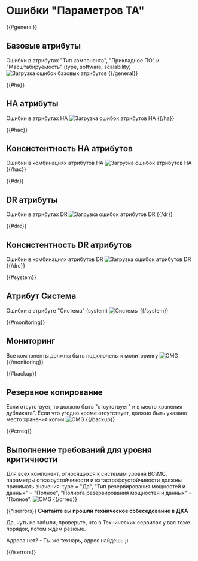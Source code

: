 # Ошибки "Параметров ТА"

{{#general}}
## Базовые атрибуты
Ошибки в атрибутах "Тип компонента", "Прикладное ПО" и "Масштабируемость" (type, software, scalability)
![Загрузка ошибок базовых атрибутов](@entity/kadzo.v2023.tech_params/validation.base_attrib?domain={{domain}})
{{/general}}

{{#ha}}
## HA атрибуты
Ошибки в атрибутах HA
![Загрузка ошибок атрибутов HA](@entity/kadzo.v2023.tech_params/validation.ha_attrib?domain={{domain}})
{{/ha}}

{{#hac}}
## Консистентность HA атрибутов
Ошибки в комбинациях атрибутов HA
![Загрузка ошибок атрибутов HA](@entity/kadzo.v2023.tech_params/validation.ha_consistency?domain={{domain}})
{{/hac}}

{{#dr}}
## DR атрибуты
Ошибки в атрибутах DR
![Загрузка ошибок атрибутов DR](@entity/kadzo.v2023.tech_params/validation.dr_attrib?domain={{domain}})
{{/dr}}

{{#drc}}
## Консистентность DR атрибутов
Ошибки в комбинациях атрибутов DR
![Загрузка ошибок атрибутов DR](@entity/kadzo.v2023.tech_params/validation.dr_consistency?domain={{domain}})
{{/drc}}

{{#system}}
## Атрибут Система
Ошибки в атрибутe "Система" (system)
![Системы](@entity/kadzo.v2023.tech_params/validation.system_attrib?domain={{domain}})
{{/system}}

{{#monitoring}}
## Мониторинг
Все компоненты должны быть подключены к мониторингу
![OMG](@entity/kadzo.v2023.tech_params/validation.monitoring_attrib?domain={{domain}})
{{/monitoring}}

{{#backup}}
## Резервное копирование
Если отсутствует, то должно быть "отсутствует" и в место хранения дубликата".
Если что угодно кроме отсутствует, должно быть указано место хранения копии
![OMG](@entity/kadzo.v2023.tech_params/validation.backup_attrib?domain={{domain}})
{{/backup}}

{{#crreq}}
## Выполнение требований для уровня критичности
Для всех компонент, относящихся к системам уровня BC\MC, параметры отказоустойчивости и катастрофоустойчивости должны принимать значения: type = "Да", "Тип резервирования мощностей и данных" = "Полное", "Полнота резервирования мощностей и данных" = "Полное".
![OMG](@entity/kadzo.v2023.tech_params/validation.crreq?domain={{domain}})
{{/crreq}}


{{^iserrors}}
**Считайте вы прошли техническое собеседование в ДКА**

Да, чуть не забыли, проверьте, что в Технических сервисах у вас тоже порядок, потом ждем резюме.

Адреса нет? - Ты же технарь, адрес найдешь ;)

{{/iserrors}}
